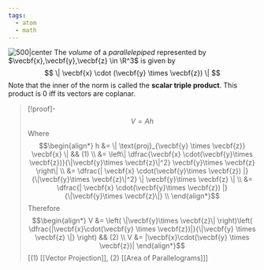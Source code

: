 ```yaml
---
tags:
  - atom
  - math
---
```

![500|center](volume-parallelepipeds.excalidraw)
The *volume* of a *parallelepiped* represented by $\vecbf{x},\vecbf{y},\vecbf{z} \in \R^3$ is given by
$$ \| \vecbf{x} \cdot (\vecbf{y} \times \vecbf{z}) \| $$
Note that the inner of the norm is called the **scalar triple product**. This product is 0 iff its vectors are coplanar.
> [!proof]-
> $$V = Ah$$
> Where 
> $$\begin{align*}
> 	h &= \| \text{proj}_{\vecbf{y} \times \vecbf{z}} \vecbf{x} \| && (1) \\
> 	&= \left\| \dfrac{\vecbf{x} \cdot(\vecbf{y}\times \vecbf{z})}{\|\vecbf{y}\times \vecbf{z}\|^2} \vecbf{y}\times \vecbf{z} \right\| \\
> 	&= \dfrac{| \vecbf{x} \cdot(\vecbf{y}\times \vecbf{z}) |}{\|\vecbf{y}\times \vecbf{z}\|^2} \| \vecbf{y}\times \vecbf{z} \| \\
> 	&= \dfrac{| \vecbf{x} \cdot(\vecbf{y}\times \vecbf{z}) |}{\|\vecbf{y}\times \vecbf{z}\|} \\
> \end{align*}$$
> Therefore
> $$\begin{align*}
> 	V &= \left( \|\vecbf{y}\times \vecbf{z}\| \right)\left( \dfrac{|\vecbf{x}\cdot(\vecbf{y} \times \vecbf{z})|}{\|\vecbf{y} \times \vecbf{z} \|} \right) && (2) \\
> 	V &= |\vecbf{x}\cdot(\vecbf{y} \times \vecbf{z})|
> \end{align*}$$
> \[(1) [[Vector Projection]], (2) [[Area of Parallelograms]]\]